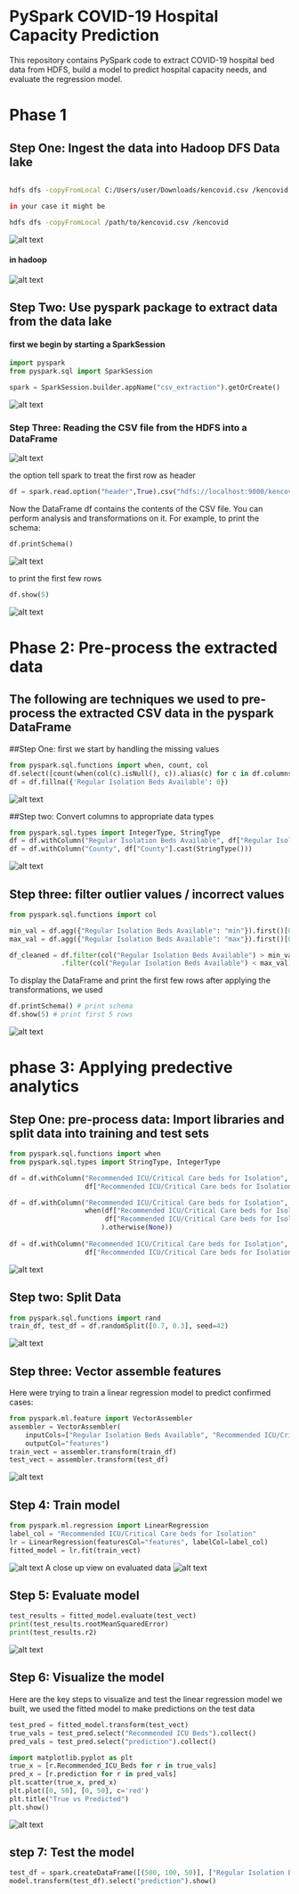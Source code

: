 # PySpark COVID-19 Hospital Capacity Prediction
This repository contains PySpark code to extract COVID-19 hospital bed data from HDFS, build a model to predict hospital capacity needs, and evaluate the regression model.

# Phase 1
## Step One: Ingest the data into Hadoop DFS Data lake 

```bash

hdfs dfs -copyFromLocal C:/Users/user/Downloads/kencovid.csv /kencovid.csv

in your case it might be 

hdfs dfs -copyFromLocal /path/to/kencovid.csv /kencovid
```

![alt text](https://github.com/kyme19/PySpark-COVID-19-Hospital-Capacity-Prediction/blob/main/imgs/image%20one.png)
#### in hadoop
![alt text](https://github.com/kyme19/PySpark-COVID-19-Hospital-Capacity-Prediction/blob/main/imgs/image%20two.png)

## Step Two: Use pyspark package to extract data from the data lake 
#### first we begin by starting a SparkSession 

```python
import pyspark 
from pyspark.sql import SparkSession

spark = SparkSession.builder.appName("csv_extraction").getOrCreate()
```

![alt text](https://github.com/kyme19/PySpark-COVID-19-Hospital-Capacity-Prediction/blob/main/imgs/image%20three.png)

### Step Three: Reading the CSV file from the HDFS into a DataFrame

![alt text](https://github.com/kyme19/PySpark-COVID-19-Hospital-Capacity-Prediction/blob/main/imgs/image%20four.png)

the option tell spark to treat the first row as header 

```python
df = spark.read.option("header",True).csv("hdfs://localhost:9000/kencovid.csv")
```
Now the DataFrame df contains the contents of the CSV file. You can perform analysis and transformations on it. For example, to print the schema:
```python
df.printSchema()
```
![alt text](https://github.com/kyme19/PySpark-COVID-19-Hospital-Capacity-Prediction/blob/main/imgs/image%20five.png)


to print the first few rows 
```python
df.show(5)
```
![alt text](https://github.com/kyme19/PySpark-COVID-19-Hospital-Capacity-Prediction/blob/main/imgs/image%20six.png)






# Phase 2: Pre-process the extracted data 
## The following are techniques we used to pre-process the extracted CSV data in the pyspark DataFrame

##Step One: first we start by handling the missing values

```python
from pyspark.sql.functions import when, count, col
df.select([count(when(col(c).isNull(), c)).alias(c) for c in df.columns]).show()
df = df.fillna({'Regular Isolation Beds Available': 0}) 
```
![alt text](https://github.com/kyme19/PySpark-COVID-19-Hospital-Capacity-Prediction/blob/main/imgs/image%20seven.png)

##Step two: Convert columns to appropriate data types

```python
from pyspark.sql.types import IntegerType, StringType
df = df.withColumn("Regular Isolation Beds Available", df["Regular Isolation Beds Available"].cast(IntegerType()))
df = df.withColumn("County", df["County"].cast(StringType())) 
```
![alt text](https://github.com/kyme19/PySpark-COVID-19-Hospital-Capacity-Prediction/blob/main/imgs/image%20eight.png)

## Step three: filter outlier values / incorrect values 

```python
from pyspark.sql.functions import col

min_val = df.agg({"Regular Isolation Beds Available": "min"}).first()[0]
max_val = df.agg({"Regular Isolation Beds Available": "max"}).first()[0]

df_cleaned = df.filter(col("Regular Isolation Beds Available") > min_val) \
             .filter(col("Regular Isolation Beds Available") < max_val)

```

To display the DataFrame and print the first few rows after applying the transformations, we used 

```python
df.printSchema() # print schema
df.show(5) # print first 5 rows
```
![alt text](https://github.com/kyme19/PySpark-COVID-19-Hospital-Capacity-Prediction/blob/main/imgs/image%20nine.png)





# phase 3: Applying predective analytics 
## Step One: pre-process data: Import libraries and split data into training and test sets

```python
from pyspark.sql.functions import when  
from pyspark.sql.types import StringType, IntegerType

df = df.withColumn("Recommended ICU/Critical Care beds for Isolation",  
                   df["Recommended ICU/Critical Care beds for Isolation"].cast(StringType()))

df = df.withColumn("Recommended ICU/Critical Care beds for Isolation",
                   when(df["Recommended ICU/Critical Care beds for Isolation"].rlike("^[0-9]+$"),
                        df["Recommended ICU/Critical Care beds for Isolation"]
                       ).otherwise(None))
                       
df = df.withColumn("Recommended ICU/Critical Care beds for Isolation",
                   df["Recommended ICU/Critical Care beds for Isolation"].cast(IntegerType()))

```
![alt text](https://github.com/kyme19/PySpark-COVID-19-Hospital-Capacity-Prediction/blob/main/imgs/image%20ten.png)

## Step two: Split Data

```python
from pyspark.sql.functions import rand
train_df, test_df = df.randomSplit([0.7, 0.3], seed=42)
```
![alt text](https://github.com/kyme19/PySpark-COVID-19-Hospital-Capacity-Prediction/blob/main/imgs/image%20eleven.png)

## Step three: Vector assemble features 
Here were trying to train a linear regression model to predict confirmed cases:

```python
from pyspark.ml.feature import VectorAssembler 
assembler = VectorAssembler(
    inputCols=["Regular Isolation Beds Available", "Recommended ICU/Critical Care beds for Isolation"],
    outputCol="features")  
train_vect = assembler.transform(train_df) 
test_vect = assembler.transform(test_df)
```

![alt text](https://github.com/kyme19/PySpark-COVID-19-Hospital-Capacity-Prediction/blob/main/imgs/image%20twelve.png)
## Step 4: Train model

```python
from pyspark.ml.regression import LinearRegression
label_col = "Recommended ICU/Critical Care beds for Isolation" 
lr = LinearRegression(featuresCol="features", labelCol=label_col)
fitted_model = lr.fit(train_vect)
```

![alt text](https://github.com/kyme19/PySpark-COVID-19-Hospital-Capacity-Prediction/blob/main/imgs/image%20thirteen.png)
A close up view on evaluated data 
![alt text](https://github.com/kyme19/PySpark-COVID-19-Hospital-Capacity-Prediction/blob/main/imgs/image%20fourteen.png)


## Step 5: Evaluate model

```python
test_results = fitted_model.evaluate(test_vect)
print(test_results.rootMeanSquaredError)
print(test_results.r2)
```
![alt text](https://github.com/kyme19/PySpark-COVID-19-Hospital-Capacity-Prediction/blob/main/imgs/image%20fifteen.png)

## Step 6: Visualize the model

Here are the key steps to visualize and test the linear regression model we built, we used the fitted model to make predictions on the test data

```python
test_pred = fitted_model.transform(test_vect)
true_vals = test_pred.select("Recommended ICU Beds").collect()
pred_vals = test_pred.select("prediction").collect()

import matplotlib.pyplot as plt
true_x = [r.Recommended_ICU_Beds for r in true_vals]  
pred_x = [r.prediction for r in pred_vals]
plt.scatter(true_x, pred_x)
plt.plot([0, 50], [0, 50], c='red') 
plt.title("True vs Predicted")
plt.show()
```
![alt text](https://github.com/kyme19/PySpark-COVID-19-Hospital-Capacity-Prediction/blob/main/imgs/Figure_1.png)

## step 7: Test the model 
```python
test_df = spark.createDataFrame([(500, 100, 50)], ["Regular Isolation Beds Available", "Total ICU Beds", "Ventilators Available"])
model.transform(test_df).select("prediction").show()
```
